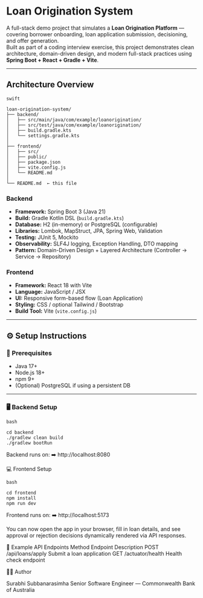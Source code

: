 #  Loan Origination System

A full-stack demo project that simulates a **Loan Origination Platform** — covering borrower onboarding, loan application submission, decisioning, and offer generation.  
Built as part of a coding interview exercise, this project demonstrates clean architecture, domain-driven design, and modern full-stack practices using **Spring Boot + React + Gradle + Vite**.

---

##  Architecture Overview
```
swift

loan-origination-system/
├── backend/
│   ├── src/main/java/com/example/loanorigination/
│   ├── src/test/java/com/example/loanorigination/
│   ├── build.gradle.kts
│   └── settings.gradle.kts
│
├── frontend/
│   ├── src/
│   ├── public/
│   ├── package.json
│   ├── vite.config.js
│   └── README.md
│
└── README.md  ← this file
```

### Backend
- **Framework:** Spring Boot 3 (Java 21)
- **Build:** Gradle Kotlin DSL (`build.gradle.kts`)
- **Database:** H2 (in-memory) or PostgreSQL (configurable)
- **Libraries:** Lombok, MapStruct, JPA, Spring Web, Validation
- **Testing:** JUnit 5, Mockito
- **Observability:** SLF4J logging, Exception Handling, DTO mapping
- **Pattern:** Domain-Driven Design + Layered Architecture (Controller → Service → Repository)

### Frontend
- **Framework:** React 18 with Vite
- **Language:** JavaScript / JSX
- **UI:** Responsive form-based flow (Loan Application)
- **Styling:** CSS / optional Tailwind / Bootstrap
- **Build Tool:** Vite (`vite.config.js`)

---

## ⚙️ Setup Instructions

### 🧩 Prerequisites
- Java 17+
- Node.js 18+
- npm 9+
- (Optional) PostgreSQL if using a persistent DB

---

### 🖥️ Backend Setup

```
bash

cd backend
./gradlew clean build
./gradlew bootRun
```
Backend runs on:
➡️ http://localhost:8080

💻 Frontend Setup
```
bash

cd frontend
npm install
npm run dev
```
Frontend runs on:
➡️ http://localhost:5173

You can now open the app in your browser, fill in loan details, and see approval or rejection decisions dynamically rendered via API responses.

🧪 Example API Endpoints
Method	Endpoint	Description
POST	/api/loans/apply	Submit a loan application
GET	/actuator/health	Health check endpoint


🧑‍💻 Author

Surabhi Subbanarasimha
Senior Software Engineer — Commonwealth Bank of Australia
